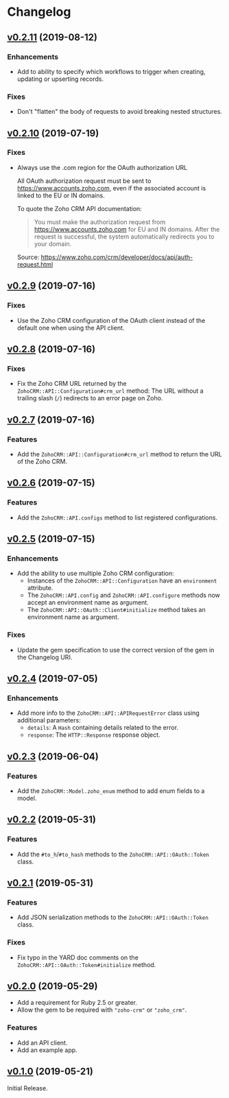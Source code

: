 Changelog
=========

[v0.2.11](https://github.com/Tracktor/zoho-crm/tree/v0.2.11) (2019-08-12)
-------------------------------------------------------------------------

### Enhancements

- Add to ability to specify which workflows to trigger when creating, updating or upserting records.

### Fixes

- Don't "flatten" the body of requests to avoid breaking nested structures.

[v0.2.10](https://github.com/Tracktor/zoho-crm/tree/v0.2.10) (2019-07-19)
-------------------------------------------------------------------------

### Fixes

- Always use the .com region for the OAuth authorization URL

  All OAuth authorization request must be sent to https://www.accounts.zoho.com, even if the associated account is linked to the EU or IN domains.

  To quote the Zoho CRM API documentation:

  > You must make the authorization request from
  > https://www.accounts.zoho.com for EU and IN domains. After the request
  > is successful, the system automatically redirects you to your domain.

  Source: https://www.zoho.com/crm/developer/docs/api/auth-request.html

[v0.2.9](https://github.com/Tracktor/zoho-crm/tree/v0.2.9) (2019-07-16)
-----------------------------------------------------------------------

### Fixes

- Use the Zoho CRM configuration of the OAuth client instead of the default one when using the API client.

[v0.2.8](https://github.com/Tracktor/zoho-crm/tree/v0.2.8) (2019-07-16)
-----------------------------------------------------------------------

### Fixes

- Fix the Zoho CRM URL returned by the `ZohoCRM::API::Configuration#crm_url` method: The URL without a trailing slash (`/`) redirects to an error page on Zoho.

[v0.2.7](https://github.com/Tracktor/zoho-crm/tree/v0.2.7) (2019-07-16)
-----------------------------------------------------------------------

### Features

- Add the `ZohoCRM::API::Configuration#crm_url` method to return the URL of the Zoho CRM.

[v0.2.6](https://github.com/Tracktor/zoho-crm/tree/v0.2.6) (2019-07-15)
-----------------------------------------------------------------------

### Features

- Add the `ZohoCRM::API.configs` method to list registered configurations.

[v0.2.5](https://github.com/Tracktor/zoho-crm/tree/v0.2.5) (2019-07-15)
-----------------------------------------------------------------------

### Enhancements

- Add the ability to use multiple Zoho CRM configuration:
  - Instances of the `ZohoCRM::API::Configuration` have an `environment` attribute.
  - The `ZohoCRM::API.config` and `ZohoCRM::API.configure` methods now accept an environment name as argument.
  - The `ZohoCRM::API::OAuth::Client#initialize` method takes an environment name as argument.

### Fixes

- Update the gem specification to use the correct version of the gem in the Changelog URI.

[v0.2.4](https://github.com/Tracktor/zoho-crm/tree/v0.2.4) (2019-07-05)
-----------------------------------------------------------------------

### Enhancements

- Add more info to the `ZohoCRM::API::APIRequestError` class using additional parameters:
  - `details`: A `Hash` containing details related to the error.
  - `response`: The `HTTP::Response` response object.

[v0.2.3](https://github.com/Tracktor/zoho-crm/tree/v0.2.3) (2019-06-04)
-----------------------------------------------------------------------

### Features

- Add the `ZohoCRM::Model.zoho_enum` method to add enum fields to a model.

[v0.2.2](https://github.com/Tracktor/zoho-crm/tree/v0.2.2) (2019-05-31)
-----------------------------------------------------------------------

### Features

- Add the `#to_h`/`#to_hash` methods to the `ZohoCRM::API::OAuth::Token` class.

[v0.2.1](https://github.com/Tracktor/zoho-crm/tree/v0.2.1) (2019-05-31)
-----------------------------------------------------------------------

### Features

- Add JSON serialization methods to the `ZohoCRM::API::OAuth::Token` class.

### Fixes

- Fix typo in the YARD doc comments on the `ZohoCRM::API::OAuth::Token#initialize` method.

[v0.2.0](https://github.com/Tracktor/zoho-crm/tree/v0.2.0) (2019-05-29)
-----------------------------------------------------------------------

- Add a requirement for Ruby 2.5 or greater.
- Allow the gem to be required with `"zoho-crm"` or `"zoho_crm"`.

### Features

- Add an API client.
- Add an example app.

[v0.1.0](https://github.com/Tracktor/zoho-crm/tree/v0.1.0) (2019-05-21)
-----------------------------------------------------------------------

Initial Release.
